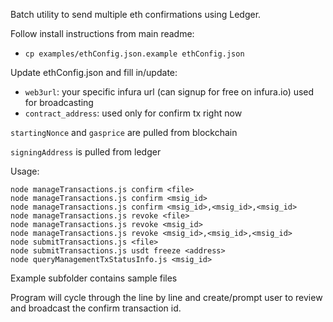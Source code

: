 Batch utility to send multiple eth confirmations using Ledger. 

Follow install instructions from main readme:
 - `cp examples/ethConfig.json.example ethConfig.json`

Update ethConfig.json and fill in/update:
 - `web3url`: your specific infura url (can signup for free on infura.io) used for broadcasting
 - `contract_address`: used only for confirm tx right now

`startingNonce` and `gasprice` are pulled from blockchain

`signingAddress` is pulled from ledger

Usage: 
```
node manageTransactions.js confirm <file>
node manageTransactions.js confirm <msig_id>
node manageTransactions.js confirm <msig_id>,<msig_id>,<msig_id>
node manageTransactions.js revoke <file>
node manageTransactions.js revoke <msig_id>
node manageTransactions.js revoke <msig_id>,<msig_id>,<msig_id>
node submitTransactions.js <file>
node submitTransactions.js usdt freeze <address>
node queryManagementTxStatusInfo.js <msig_id>
```

Example subfolder contains sample files

Program will cycle through the <file> line by line and create/prompt user to review and broadcast the confirm transaction id. 
